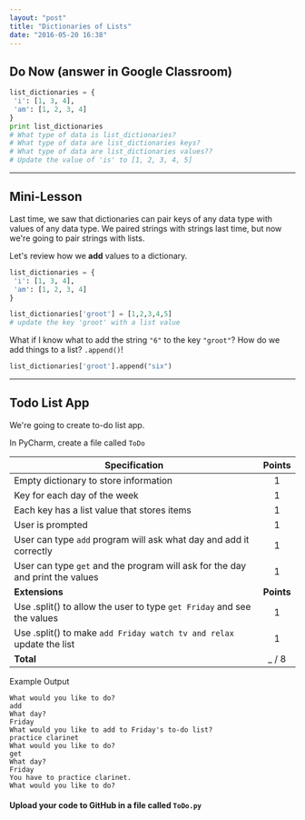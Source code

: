 ```yaml
---
layout: "post"
title: "Dictionaries of Lists"
date: "2016-05-20 16:38"
---
```


## <span class="mega-octicon octicon-clock"></span> Do Now (answer in Google Classroom)

```python
list_dictionaries = {
 'i': [1, 3, 4],
 'am': [1, 2, 3, 4]
}
print list_dictionaries
# What type of data is list_dictionaries?
# What type of data are list_dictionaries keys?
# What type of data are list_dictionaries values??
# Update the value of 'is' to [1, 2, 3, 4, 5]
```

---

## <span class="mega-octicon octicon-mortar-board"></span> Mini-Lesson

Last time, we saw that dictionaries can pair keys of any data type with values of any data type. We paired strings with strings last time, but now we're going to pair strings with lists.

Let's review how we **add** values to a dictionary.

```python
list_dictionaries = {
 'i': [1, 3, 4],
 'am': [1, 2, 3, 4]
}

list_dictionaries['groot'] = [1,2,3,4,5]
# update the key 'groot' with a list value
```

What if I know what to add the string `"6"` to the key `"groot"`? How do we add things to a list? `.append()`!

```python
list_dictionaries['groot'].append("six")
```

---

## <span class="mega-octicon octicon-tasklist"></span> Todo List App

We're going to create to-do list app.

<span class="mega-octicon octicon-file-code"></span>
In PyCharm, create a file called `ToDo`

| Specification  | Points   |
|---|:---:|
|Empty dictionary to store information   |  1 |
|Key for each day of the week   |  1 |
|Each key has a list value that stores items   |  1 |
|User is prompted  |  1 |
|User can type `add` program will ask what day and add it correctly   |  1 |
| User can type `get` and the program will ask for the day and print the values  |  1 |
|**Extensions** | **Points** |
|Use .split() to allow the user to type `get Friday` and see the values|1|
|Use .split() to make `add Friday watch tv and relax` update the list| 1 |
| **Total** | _ / 8 |

Example Output

```
What would you like to do?
add
What day?
Friday
What would you like to add to Friday's to-do list?
practice clarinet
What would you like to do?
get
What day?
Friday
You have to practice clarinet.
What would you like to do?
```

#### <span class="mega-octicon octicon-mark-github"></span> Upload your code to GitHub in a file called `ToDo.py`
